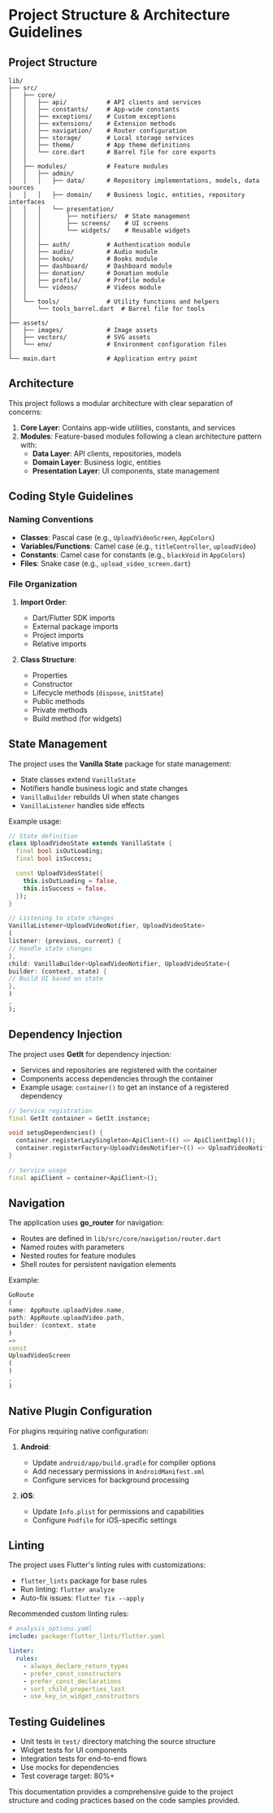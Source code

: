 # Project Structure & Architecture Guidelines

## Project Structure

```
lib/
├── src/
│   ├── core/
│   │   ├── api/           # API clients and services
│   │   ├── constants/     # App-wide constants
│   │   ├── exceptions/    # Custom exceptions
│   │   ├── extensions/    # Extension methods
│   │   ├── navigation/    # Router configuration
│   │   ├── storage/       # Local storage services
│   │   ├── theme/         # App theme definitions
│   │   └── core.dart      # Barrel file for core exports
│   │
│   ├── modules/           # Feature modules
│   │   ├── admin/
│   │   │   ├── data/      # Repository implementations, models, data sources
│   │   │   ├── domain/    # Business logic, entities, repository interfaces
│   │   │   └── presentation/
│   │   │       ├── notifiers/  # State management
│   │   │       ├── screens/    # UI screens
│   │   │       └── widgets/    # Reusable widgets
│   │   │
│   │   ├── auth/          # Authentication module
│   │   ├── audio/         # Audio module
│   │   ├── books/         # Books module
│   │   ├── dashboard/     # Dashboard module
│   │   ├── donation/      # Donation module
│   │   ├── profile/       # Profile module
│   │   └── videos/        # Videos module
│   │
│   └── tools/             # Utility functions and helpers
│       └── tools_barrel.dart  # Barrel file for tools
│
├── assets/
│   ├── images/            # Image assets
│   ├── vectors/           # SVG assets
│   └── env/               # Environment configuration files
│
└── main.dart              # Application entry point
```

## Architecture

This project follows a modular architecture with clear separation of concerns:

1. **Core Layer**: Contains app-wide utilities, constants, and services
2. **Modules**: Feature-based modules following a clean architecture pattern with:
    - **Data Layer**: API clients, repositories, models
    - **Domain Layer**: Business logic, entities
    - **Presentation Layer**: UI components, state management

## Coding Style Guidelines

### Naming Conventions

- **Classes**: Pascal case (e.g., `UploadVideoScreen`, `AppColors`)
- **Variables/Functions**: Camel case (e.g., `titleController`, `uploadVideo`)
- **Constants**: Camel case for constants (e.g., `blackVoid` in `AppColors`)
- **Files**: Snake case (e.g., `upload_video_screen.dart`)

### File Organization

1. **Import Order**:
    - Dart/Flutter SDK imports
    - External package imports
    - Project imports
    - Relative imports

2. **Class Structure**:
    - Properties
    - Constructor
    - Lifecycle methods (`dispose`, `initState`)
    - Public methods
    - Private methods
    - Build method (for widgets)

## State Management

The project uses the **Vanilla State** package for state management:

- State classes extend `VanillaState`
- Notifiers handle business logic and state changes
- `VanillaBuilder` rebuilds UI when state changes
- `VanillaListener` handles side effects

Example usage:

```dart
// State definition
class UploadVideoState extends VanillaState {
  final bool isOutLoading;
  final bool isSuccess;

  const UploadVideoState({
    this.isOutLoading = false,
    this.isSuccess = false,
  });
}

// Listening to state changes
VanillaListener<UploadVideoNotifier, UploadVideoState>
(
listener: (previous, current) {
// Handle state changes
},
child: VanillaBuilder<UploadVideoNotifier, UploadVideoState>(
builder: (context, state) {
// Build UI based on state
},
)
,
);
```

## Dependency Injection

The project uses **GetIt** for dependency injection:

- Services and repositories are registered with the container
- Components access dependencies through the container
- Example usage: `container()` to get an instance of a registered dependency

```dart
// Service registration
final GetIt container = GetIt.instance;

void setupDependencies() {
  container.registerLazySingleton<ApiClient>(() => ApiClientImpl());
  container.registerFactory<UploadVideoNotifier>(() => UploadVideoNotifier(container()));
}

// Service usage
final apiClient = container<ApiClient>();
```

## Navigation

The application uses **go_router** for navigation:

- Routes are defined in `lib/src/core/navigation/router.dart`
- Named routes with parameters
- Nested routes for feature modules
- Shell routes for persistent navigation elements

Example:

```dart
GoRoute
(
name: AppRoute.uploadVideo.name,
path: AppRoute.uploadVideo.path,
builder: (context, state
)
=>
const
UploadVideoScreen
(
)
,
)
```

## Native Plugin Configuration

For plugins requiring native configuration:

1. **Android**:
    - Update `android/app/build.gradle` for compiler options
    - Add necessary permissions in `AndroidManifest.xml`
    - Configure services for background processing

2. **iOS**:
    - Update `Info.plist` for permissions and capabilities
    - Configure `Podfile` for iOS-specific settings

## Linting

The project uses Flutter's linting rules with customizations:

- `flutter_lints` package for base rules
- Run linting: `flutter analyze`
- Auto-fix issues: `flutter fix --apply`

Recommended custom linting rules:

```yaml
# analysis_options.yaml
include: package:flutter_lints/flutter.yaml

linter:
  rules:
    - always_declare_return_types
    - prefer_const_constructors
    - prefer_const_declarations
    - sort_child_properties_last
    - use_key_in_widget_constructors
```

## Testing Guidelines

- Unit tests in `test/` directory matching the source structure
- Widget tests for UI components
- Integration tests for end-to-end flows
- Use mocks for dependencies
- Test coverage target: 80%+

This documentation provides a comprehensive guide to the project structure and coding practices
based on the code samples provided.